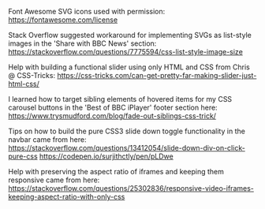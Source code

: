 Font Awesome SVG icons used with permission: https://fontawesome.com/license

Stack Overflow suggested workaround for implementing SVGs as list-style images in the 'Share with BBC News' section: https://stackoverflow.com/questions/7775594/css-list-style-image-size

Help with building a functional slider using only HTML and CSS from Chris @ CSS-Tricks: https://css-tricks.com/can-get-pretty-far-making-slider-just-html-css/

I learned how to target sibling elements of hovered <a> items for my CSS carousel buttons in the 'Best of BBC iPlayer' footer section here: https://www.trysmudford.com/blog/fade-out-siblings-css-trick/

Tips on how to build the pure CSS3 slide down toggle functionality in the navbar came from here: https://stackoverflow.com/questions/13412054/slide-down-div-on-click-pure-css
https://codepen.io/surjithctly/pen/pLDwe

Help with preserving the aspect ratio of iframes and keeping them responsive came from here: https://stackoverflow.com/questions/25302836/responsive-video-iframes-keeping-aspect-ratio-with-only-css
